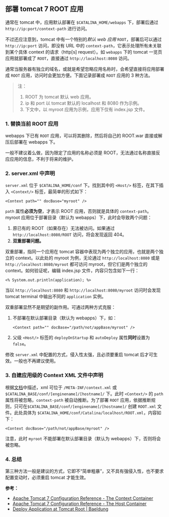 ## 部署 tomcat 7 ROOT 应用

通常在 tomcat 中，应用默认部署在 `$CATALINA_HOME/webapps` 下，部署后通过 `http://ip:port/context-path` 进行访问。

不过还应注意到，tomcat 中有一个特别的*默认 web 应用* `ROOT`，部署后可以通过 `http://ip:port` 访问，即没有 URL 中的 `context-path`，它表示处理所有未关联到某个具体 context 的请求（http[s] request）。如 `webapps` 下的 tomcat 一览页应用就部署成了 `ROOT`，直接通过 `http://localhost:8080` 访问。

通常当服务器有独立的域名，或就是希望忽略应用名称时，会希望直接将应用部署成 `ROOT` 应用，访问时会更加方便。下面记录部署成 `ROOT` 应用的 3 种方法。

 > 注：
 > 
 > 1. ROOT 为 tomcat 默认 web 应用。
 > 2. ip 和 port 以 tomcat 默认的 localhost 和 8080 作为示例。
 > 3. 下文中，以 myroot 应用为示例，应用下仅有 index.jsp 文件。

### 1. 替换当前 ROOT 应用

webapps 下已有 `ROOT` 应用，可以将其删除，然后将自己的 ROOT.war 直接或解压后部署在 webapps 下。

一般不建议着么做，因为限定了应用的名称必须是 ROOT，无法通过名称直接反应应用的信息，不利于将来的维护。

### 2. server.xml 中声明

`server.xml` 位于 `$CATALINA_HOME/conf` 下。找到其中的 `<Host/>` 标签，在其下插入 `<Context/>` 标签，最简单的形式如下：

	<Context path="" docBase="myroot" />

`path` 属性**必须为空**，才表示 ROOT 应用，否则就是具体的 `context-path`。myroot 应用位于部署目录（默认为 webapps）下，此时会导致两个问题：

 1. 原已有的 ROOT（如果存在）无法被访问。如果通过 `http://localhost:8080/ROOT` 访问，将会发现返回 404。
 2. **双重部署问题。**

双重部署，指同一个应用在 tomcat 容器中表现为两个独立的应用，也就是两个独立的 context。以此处的 myroot 为例，无论通过 `http://localhost:8080` 或是 `http://localhost:8080/myroot` 都可访问 myroot，但它们是两个独立的 context。如何验证呢，编辑 index.jsp 文件，内容只包含如下一行：

	<% System.out.println(application); %>

当以 `http://localhost:8080` 和 `http://localhost:8080/myroot` 访问时会发现 tomcat terminal 中输出不同的 `application` 实例。

双重部署显然不是期望的副作用。可通过两种方式克服：

 1. 不部署在默认部署目录（默认为 webapps）下，如：

		<Context path="" docBase="/path/not/appBase/myroot" />

 2. 父级 `<Host/>` 标签的 `deployOnStartup` 和 `autoDeploy` 属性**同时**设置为 `false`。

修改 `server.xml` 中配置的方式，侵入性太强，且必须要重启 tomcat 后才可生效。一般也不再建议使用。

### 3. 自建应用级的 Context XML 文件中声明

根据[文档](https://tomcat.apache.org/tomcat-7.0-doc/config/context.html#Defining_a_context)中描述，xml 可位于 `/META-INF/context.xml` 或 `$CATALINA_BASE/conf/[enginename]/[hostname]/` 下。此时 `<Context/>` 的 `path` 属性将被忽略，`context-path` 被自动推断。为了部署 `ROOT` 应用，依据推断规则，只可在`$CATALINA_BASE/conf/[enginename]/[hostname]/` 创建 `ROOT.xml` 文件。此处具体为 `$CATALINA_HOME/conf/Catalina/localhost/ROOT.xml`，内容如下：

	<Context docBase="/path/not/appBase/myroot" />

注意，此时 `myroot` 不能部署在默认部署目录（默认为 webapps）下，否则将会被忽略。

### 4. 总结

第三种方法一般是建议的方式，它即不“简单粗暴”，又不具有强侵入性，也不要求配置变动时，必须重启 tomcat 才能生效。


**参考：**

 - [Apache Tomcat 7 Configuration Reference - The Context Container](https://tomcat.apache.org/tomcat-7.0-doc/config/context.html)
 - [Apache Tomcat 7 Configuration Reference - The Host Container](https://tomcat.apache.org/tomcat-7.0-doc/config/host.html)
 - [Deploy Application at Tomcat Root | Baeldung](https://www.baeldung.com/tomcat-root-application)
